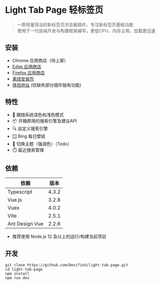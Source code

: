 # Light Tab Page 轻标签页

> 一款轻量简洁的新标签页浏览器插件，专注新标签页基础功能<br/>
> 使用下一代前端开发与构建框架编写，更低CPU、内存占用，加载更迅速<br/>

## 安装
- Chrome 应用商店（待上架）
- [Edge 应用商店](https://microsoftedge.microsoft.com/addons/detail/ilebnicnppejmbmkaokpdljcanljdnic)
- [Firefox 应用商店](https://addons.mozilla.org/zh-CN/firefox/addon/light-tab-page/) 
- [离线安装包](https://github.com/Devifish/light-tab-page/releases)
- [体验地址](https://lighttab.devifish.cn/) (仅缺失部分插件独有功能)

## 特性

- 🌙 跟随系统深色和浅色模式
- 📦 开箱即用的搜索引擎及建议API
- 🔍 自定义搜索引擎
- 🪟 Bing 每日壁纸
- 🎨 切换主题（强调色）（Todo）
- ⏱️ 最近搜索管理

## 依赖

| 依赖           | 版本  |
| -------------- | ----- |
| Typescript     | 4.3.2 |
| Vue.js         | 3.2.8 |
| Vuex           | 4.0.2 |
| Vite           | 2.5.1 |
| Ant Design Vue | 2.2.6 |

- 推荐使用 Node.js 12 及以上的运行/构建当前项目

## 开发

```
git clone https://github.com/Devifish/light-tab-page.git
cd light-tab-page
npm install
npm run dev
```
